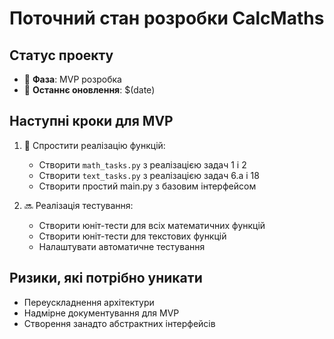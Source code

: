 # <!-- AI-MEMORY: ACTIVE CONTEXT --> 
# Поточний стан розробки CalcMaths

## Статус проекту
- 🔄 **Фаза**: MVP розробка
- 📅 **Останнє оновлення**: $(date)

## Наступні кроки для MVP

1. 🔄 Спростити реалізацію функцій:
   - Створити `math_tasks.py` з реалізацією задач 1 і 2
   - Створити `text_tasks.py` з реалізацією задач 6.а і 18
   - Створити простий main.py з базовим інтерфейсом


3. 🔜 Реалізація тестування:
   - Створити юніт-тести для всіх математичних функцій
   - Створити юніт-тести для текстових функцій
   - Налаштувати автоматичне тестування

## Ризики, які потрібно уникати
- Переускладнення архітектури
- Надмірне документування для MVP
- Створення занадто абстрактних інтерфейсів